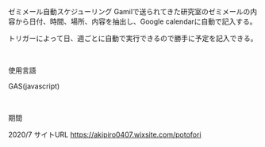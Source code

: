 ゼミメール自動スケジューリング
Gamilで送られてきた研究室のゼミメールの内容から日付、時間、場所、内容を抽出し、Google calendarに自動で記入する。

​トリガーによって日、週ごとに自動で実行できるので勝手に予定を記入できる。

​

使用言語

GAS(javascript)

​

期間

2020/7
サイトURL
https://akipiro0407.wixsite.com/potofori

